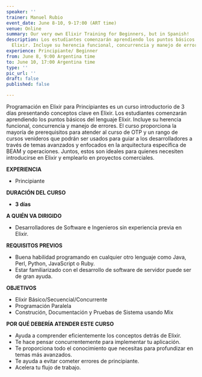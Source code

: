 ```yaml
---
speaker: ''
trainer: Manuel Rubio
event_date: June 8-10, 9-17:00 (ART time)
venue: Online
summary: Our very own Elixir Training for Beginners, but in Spanish!
description: Los estudiantes comenzarán aprendiendo los puntos básicos del lenguaje
  Elixir. Incluye su herencia funcional, concurrencia y manejo de errores.
experience: Principiante/ Beginner
from: June 8, 9:00 Argentina time
to: June 10, 17:00 Argentina time
type: ''
pic_url: ''
draft: false
published: false

---
```

Programación en Elixir para Principiantes es un curso introductorio de 3 días presentando conceptos clave en Elixir. Los estudiantes comenzarán aprendiendo los puntos básicos del lenguaje Elixir. Incluye su herencia funcional, concurrencia y manejo de errores. El curso proporciona la mayoría de prerequisitos para atender al curso de OTP y un rango de cursos venideros que podrán ser usados para guiar a los desarrolladores a través de temas avanzados y enfocados en la arquitectura específica de BEAM y operaciones. Juntos, estos son ideales para quienes necesiten introducirse en Elixir y emplearlo en proyectos comerciales.


**EXPERIENCIA**

* Principiante

**DURACIÓN DEL CURSO**

* **3 días**

**A QUIÉN VA DIRIGIDO**

* Desarrolladores de Software e Ingenieros sin experiencia previa en Elixir.

**REQUISITOS PREVIOS**

* Buena habilidad programando en cualquier otro lenguaje como Java, Perl, Python, JavaScript o Ruby.
* Estar familiarizado con el desarrollo de software de servidor puede ser de gran ayuda.

**OBJETIVOS**

* Elixir Básico/Secuencial/Concurrente
* Programación Paralela
* Construción, Documentación y Pruebas de Sistema usando Mix

**POR QUÉ DEBERÍA ATENDER ESTE CURSO**

* Ayuda a comprender eficientemente los conceptos detrás de Elixir.
* Te hace pensar concurrentemente para implementar tu aplicación.
* Te proporciona todo el conocimiento que necesitas para profundizar en temas más avanzados.
* Te ayuda a evitar cometer errores de principiante.
* Acelera tu flujo de trabajo.
